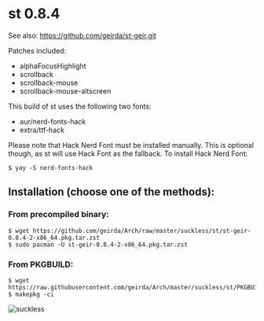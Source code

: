 # st 0.8.4

See also: https://github.com/geirda/st-geir.git

Patches included:

* alphaFocusHighlight
* scrollback
* scrollback-mouse
* scrollback-mouse-altscreen

This build of st uses the following two fonts:

* aur/nerd-fonts-hack
* extra/ttf-hack

Please note that Hack Nerd Font must be installed manually. This is optional though, as st will use Hack Font as the fallback. To install Hack Nerd Font:

	$ yay -S nerd-fonts-hack

## Installation (choose one of the methods):

### From precompiled binary:

	$ wget https://github.com/geirda/Arch/raw/master/suckless/st/st-geir-0.8.4-2-x86_64.pkg.tar.zst
	$ sudo pacman -U st-geir-0.8.4-2-x86_64.pkg.tar.zst

### From PKGBUILD:

	$ wget https://raw.githubusercontent.com/geirda/Arch/master/suckless/st/PKGBUILD
	$ makepkg -ci


![suckless](https://raw.githubusercontent.com/geirda/Arch/master/suckless/suckless.png)
